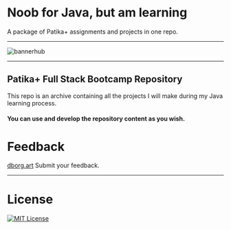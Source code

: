 # Noob for Java, but am learning

A package of Patika+ assignments and projects in one repo.

---


![bannerhub](https://github.com/deerborg/Patika-Hub/assets/152931069/f524418e-39f0-4696-8c70-1bf1cfa8f862)

---
## Patika+ Full Stack Bootcamp Repository

This repo is an archive containing all the projects I will make during my Java learning process.



#### You can use and develop the repository content as you wish.
# Feedback
[dborg.art](https://dborg.art/contact) Submit your feedback.


---



# License
[![MIT License](https://img.shields.io/badge/License-MIT-green.svg)](https://choosealicense.com/licenses/mit/)
